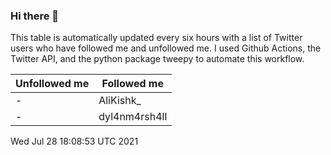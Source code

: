 ### Hi there 👋

This table is automatically updated every six hours with a list of Twitter users who have followed me and unfollowed me. I used Github Actions, the Twitter API, and the python package tweepy to automate this workflow.

| Unfollowed me |  Followed me |
| --- | --- |
|-|AliKishk_|
|-|dyl4nm4rsh4ll|
Wed Jul 28 18:08:53 UTC 2021
